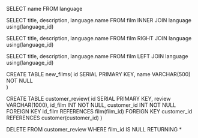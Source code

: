SELECT name
FROM language

SELECT title, description, language.name
FROM film
INNER JOIN language using(language_id)

SELECT title, description, language.name
FROM film
RIGHT JOIN language using(language_id)

SELECT title, description, language.name
FROM film
LEFT JOIN language using(language_id)

CREATE TABLE new_films(
id SERIAL PRIMARY KEY,
name VARCHAR(500) NOT NULL	
)

CREATE TABLE customer_review(
id SERIAL PRIMARY KEY,
review VARCHAR(1000),
id_film INT NOT NULL,
customer_id INT NOT NULL	
FOREIGN KEY id_film REFERENCES film(film_id)
FOREIGN KEY customer_id REFERENCES customer(customer_id)
)

DELETE FROM customer_review
WHERE film_id IS NULL
RETURNING *